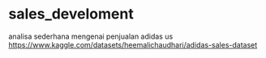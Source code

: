 # sales_develoment
analisa sederhana mengenai penjualan adidas us
https://www.kaggle.com/datasets/heemalichaudhari/adidas-sales-dataset
